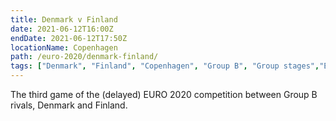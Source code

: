 ```yaml
---
title: Denmark v Finland
date: 2021-06-12T16:00Z
endDate: 2021-06-12T17:50Z
locationName: Copenhagen
path: /euro-2020/denmark-finland/
tags: ["Denmark", "Finland", "Copenhagen", "Group B", "Group stages","EURO 2020"]
---
```


The third game of the (delayed) EURO 2020 competition between Group B rivals, Denmark and Finland.